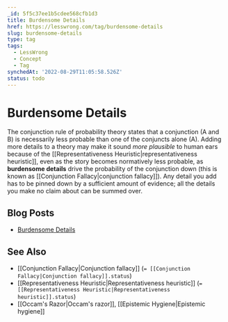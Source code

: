 ```yaml
---
_id: 5f5c37ee1b5cdee568cfb1d3
title: Burdensome Details
href: https://lesswrong.com/tag/burdensome-details
slug: burdensome-details
type: tag
tags:
  - LessWrong
  - Concept
  - Tag
synchedAt: '2022-08-29T11:05:58.526Z'
status: todo
---
```


# Burdensome Details

The conjunction rule of probability theory states that a conjunction (A and B) is necessarily less probable than one of the conjuncts alone (A). Adding more details to a theory may make it sound *more plausible* to human ears because of the [[Representativeness Heuristic|representativeness heuristic]], even as the story becomes normatively less probable, as **burdensome details** drive the probability of the conjunction down (this is known as [[Conjunction Fallacy|conjunction fallacy]]). Any detail you add has to be pinned down by a sufficient amount of evidence; all the details you make no claim about can be summed over.

## Blog Posts

- [Burdensome Details](http://lesswrong.com/lw/jk/burdensome_details/)

## See Also

- [[Conjunction Fallacy|Conjunction fallacy]] (`= [[Conjunction Fallacy|Conjunction fallacy]].status`)
- [[Representativeness Heuristic|Representativeness heuristic]] (`= [[Representativeness Heuristic|Representativeness heuristic]].status`)
- [[Occam's Razor|Occam's razor]], [[Epistemic Hygiene|Epistemic hygiene]]
